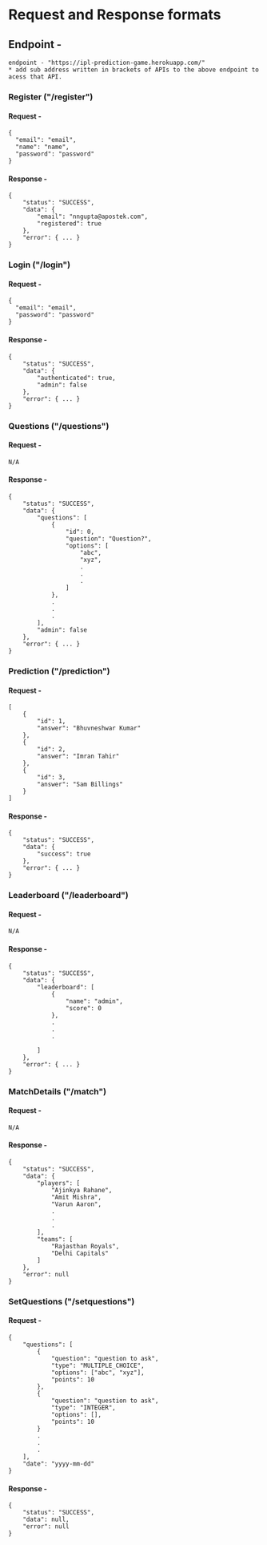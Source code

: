 # Request and Response formats

## Endpoint -
```
endpoint - "https://ipl-prediction-game.herokuapp.com/"
* add sub address written in brackets of APIs to the above endpoint to acess that API.
```

### Register ("/register")

#### Request - 
```
{
  "email": "email",
  "name": "name",
  "password": "password"
}
```
#### Response - 
```
{
    "status": "SUCCESS",
    "data": {
        "email": "nngupta@apostek.com",
        "registered": true
    },
    "error": { ... }
}
```

### Login ("/login")

#### Request - 
```
{
  "email": "email",
  "password": "password"
}
```
#### Response - 
```
{
    "status": "SUCCESS",
    "data": {
        "authenticated": true,
        "admin": false
    },
    "error": { ... }
}
```

### Questions ("/questions")

#### Request - 
```
N/A
```
#### Response - 
```
{
    "status": "SUCCESS",
    "data": {
        "questions": [
            {
                "id": 0,
                "question": "Question?",
                "options": [
                    "abc",
                    "xyz",
                    .
                    .
                    .
                ]
            },
            .
            .
            .
        ],
        "admin": false
    },
    "error": { ... }
}
```

### Prediction ("/prediction")

#### Request - 
```
[
	{
		"id": 1,
		"answer": "Bhuvneshwar Kumar"
	},
	{
		"id": 2,
		"answer": "Imran Tahir"
	},
	{
		"id": 3,
		"answer": "Sam Billings"
	}
]
```
#### Response - 
```
{
    "status": "SUCCESS",
    "data": {
        "success": true
    },
    "error": { ... }
}
```

### Leaderboard ("/leaderboard")

#### Request - 
```
N/A
```
#### Response - 
```
{
    "status": "SUCCESS",
    "data": {
        "leaderboard": [
            {
                "name": "admin",
                "score": 0
            },
            .
            .
            .
            
        ]
    },
    "error": { ... }
}
```

### MatchDetails ("/match")

#### Request - 
```
N/A
```
#### Response - 
```
{
    "status": "SUCCESS",
    "data": {
        "players": [
            "Ajinkya Rahane",
            "Amit Mishra",
            "Varun Aaron",
            .
            .
            .
        ],
        "teams": [
            "Rajasthan Royals",
            "Delhi Capitals"
        ]
    },
    "error": null
}
```

### SetQuestions ("/setquestions")

#### Request - 
```
{
    "questions": [
        {
            "question": "question to ask",
            "type": "MULTIPLE_CHOICE",
            "options": ["abc", "xyz"],
            "points": 10
        },
        {
            "question": "question to ask",
            "type": "INTEGER",
            "options": [],
            "points": 10
        }
        .
        .
        .
    ],
    "date": "yyyy-mm-dd"
}
```
#### Response - 
```
{
    "status": "SUCCESS",
    "data": null,
    "error": null
}
```
